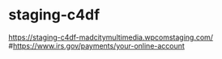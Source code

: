 # staging-c4df
 https://staging-c4df-madcitymultimedia.wpcomstaging.com/
#https://www.irs.gov/payments/your-online-account
